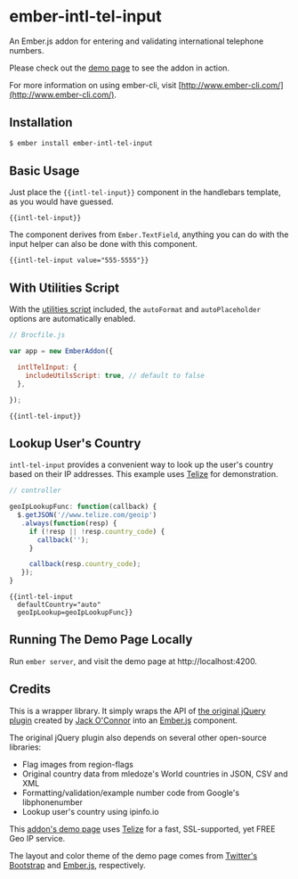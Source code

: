 # ember-intl-tel-input

An Ember.js addon for entering and validating international telephone numbers.

Please check out the [demo page](http://justin-lau.github.io/ember-intl-tel-input/) to see the addon in action.

For more information on using ember-cli, visit [http://www.ember-cli.com/](http://www.ember-cli.com/).

## Installation

```bash
$ ember install ember-intl-tel-input
```

## Basic Usage

Just place the `{{intl-tel-input}}` component in the handlebars template, as you would have guessed.

```htmlbars
{{intl-tel-input}}
```

The component derives from `Ember.TextField`, anything you can do with the input helper can also be done with this component.

```htmlbars
{{intl-tel-input value="555-5555"}}
```

## With Utilities Script

With the [utilities script](https://github.com/Bluefieldscom/intl-tel-input#utilities-script) included, the `autoFormat` and `autoPlaceholder` options are automatically enabled.

```javascript
// Brocfile.js

var app = new EmberAddon({

  intlTelInput: {
    includeUtilsScript: true, // default to false
  },

});
```

```htmlbars
{{intl-tel-input}}
```

## Lookup User's Country
`intl-tel-input` provides a convenient way to look up the user's country based on their IP addresses. This example uses [Telize](http://www.telize.com/) for demonstration.

```javascript
// controller

geoIpLookupFunc: function(callback) {
  $.getJSON('//www.telize.com/geoip')
   .always(function(resp) {
     if (!resp || !resp.country_code) {
       callback('');
     }

     callback(resp.country_code);
   });
}
```

```htmlbars
{{intl-tel-input
  defaultCountry="auto"
  geoIpLookup=geoIpLookupFunc}}
```

## Running The Demo Page Locally

Run `ember server`, and visit the demo page at http://localhost:4200.

## Credits

This is a wrapper library. It simply wraps the API of [the original jQuery plugin](http://jackocnr.com/intl-tel-input.html) created by [Jack O'Connor](http://jackocnr.com/) into an [Ember.js](http://emberjs.com/) component.

The original jQuery plugin also depends on several other open-source libraries:

* Flag images from region-flags
* Original country data from mledoze's World countries in JSON, CSV and XML
* Formatting/validation/example number code from Google's libphonenumber
* Lookup user's country using ipinfo.io

This [addon's demo page](http://justin-lau.github.io/ember-intl-tel-input/) uses [Telize](http://www.telize.com/) for a fast, SSL-supported, yet FREE Geo IP service.

The layout and color theme of the demo page comes from [Twitter's Bootstrap](http://getbootstrap.com/) and [Ember.js](http://emberjs.com/), respectively.
